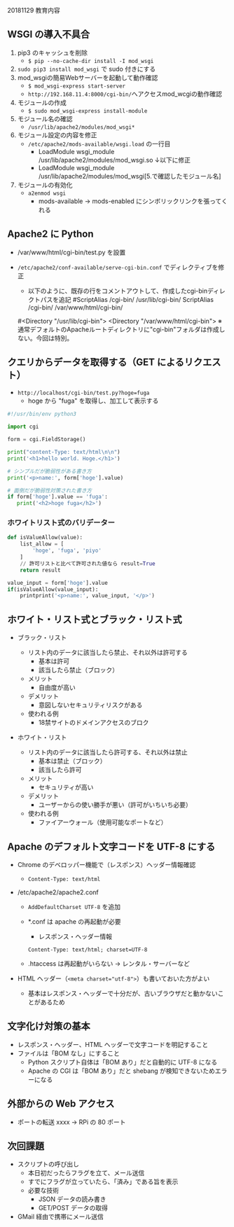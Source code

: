 20181129 教育内容

## WSGI の導入不具合

1. pip3 のキャッシュを削除
    - `$ pip --no-cache-dir install -I mod_wsgi`
2. `sudo pip3 install mod_wsgi`  で sudo 付きにする
3. mod_wsgiの簡易Webサーバーを起動して動作確認
    - `$ mod_wsgi-express start-server`
    - `http://192.168.11.4:8000/cgi-bin/`へアクセスmod_wcgiの動作確認
4. モジュールの作成
    - `$ sudo mod_wsgi-express install-module`
5. モジュール名の確認
    - `/usr/lib/apache2/modules/mod_wsgi*`
6. モジュール設定の内容を修正
    - `/etc/apache2/mods-available/wsgi.load`  の一行目
        - LoadModule wsgi_module /usr/lib/apache2/modules/mod_wsgi.so
            ↓以下に修正
        - LoadModule wsgi_module /usr/lib/apache2/modules/mod_wsgi[5.で確認したモジュール名]
7. モジュールの有効化
    - `a2enmod wsgi`
        - mods-available -> mods-enabled にシンボリックリンクを張ってくれる

## Apache2 に Python

- /var/www/html/cgi-bin/test.py を設置
- `/etc/apache2/conf-available/serve-cgi-bin.conf`  でディレクティブを修正
    - 以下のように、既存の行をコメントアウトして、作成したcgi-binディレクトパスを追記 
    #ScriptAlias /cgi-bin/ /usr/lib/cgi-bin/
     ScriptAlias /cgi-bin/ /var/www/html/cgi-bin/

    #<Directory "/usr/lib/cgi-bin">
     <Directory "/var/www/html/cgi-bin">
    ※通常デフォルトのApacheルートディレクトリに"cgi-bin"フォルダは作成しない。今回は特別。

## クエリからデータを取得する（GET によるリクエスト）

- `http://localhost/cgi-bin/test.py?hoge=fuga`  
    - hoge から "fuga" を取得し、加工して表示する

```python
#!/usr/bin/env python3

import cgi

form = cgi.FieldStorage()

print("content-Type: text/html\n\n")
print('<h1>hello world. Hoge.</h1>')

# シンプルだが脆弱性がある書き方
print('<p>name:', form['hoge'].value)

# 面倒だが脆弱性対策された書き方
if form['hoge'].value == 'fuga':
   print('<h2>hoge fuga</h2>')

```

### ホワイトリスト式のバリデーター

```python
def isValueAllow(value):
    list_allow = [
        'hoge', 'fuga', 'piyo'
    ]
    // 許可リストと比べて許可された値なら result=True
    return result

value_input = form['hoge'].value
if(isValueAllow(value_input):
    printprint('<p>name:', value_input, '</p>')

```

## ホワイト・リスト式とブラック・リスト式

- ブラック・リスト
    - リスト内のデータに該当したら禁止、それ以外は許可する
        - 基本は許可
        - 該当したら禁止（ブロック）
    - メリット
        - 自由度が高い
    - デメリット
        - 意図しないセキュリティリスクがある
    - 使われる例
        - 18禁サイトのドメインアクセスのブロク

- ホワイト・リスト
    - リスト内のデータに該当したら許可する、それ以外は禁止
        - 基本は禁止（ブロック）
        - 該当したら許可
    - メリット
        - セキュリティが高い
    - デメリット
        - ユーザーからの使い勝手が悪い（許可がいちいち必要）
    - 使われる例
        - ファイアーウォール（使用可能なポートなど）

## Apache のデフォルト文字コードを UTF-8 にする

- Chrome のデベロッパー機能で（レスポンス）ヘッダー情報確認
    - `Content-Type: text/html`
- /etc/apache2/apache2.conf
    - `AddDefaultCharset UTF-8` を追加
    - *.conf は apache の再起動が必要
        - レスポンス・ヘッダー情報

        ```
        Content-Type: text/html; charset=UTF-8
        ```
    - .htaccess は再起動がいらない → レンタル・サーバーなど

- HTML ヘッダー（`<meta charset="utf-8">`）も書いておいた方がよい
    - 基本はレスポンス・ヘッダーで十分だが、古いブラウザだと動かないことがあるため

## 文字化け対策の基本

- レスポンス・ヘッダー、HTML ヘッダーで文字コードを明記すること
- ファイルは「BOM なし」にすること
    - Python スクリプト自体は「BOM あり」だと自動的に UTF-8 になる
    - Apache の CGI は「BOM あり」だと shebang が検知できないためエラーになる

## 外部からの Web アクセス

- ポートの転送 xxxx -> RPi の 80 ポート

## 次回課題

- スクリプトの呼び出し
    - 本日初だったらフラグを立て、メール送信
    - すでにフラグが立っていたら、「済み」である旨を表示
    - 必要な技術
        - JSON データの読み書き
        - GET/POST データの取得
- GMail 経由で携帯にメール送信
